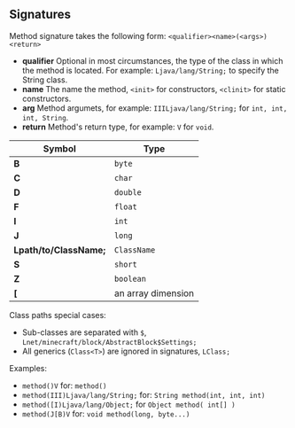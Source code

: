 ## Signatures

Method signature takes the following form: `<qualifier><name>(<args>)<return>`
* **qualifier** Optional in most circumstances, the type of the class in which the method is located. For example: `Ljava/lang/String;` to specify the String class.
* **name** The name the method, `<init>` for constructors, `<clinit>` for static constructors.
* **arg** Method argumets, for example: `IIILjava/lang/String;` for `int, int, int, String`.
* **return** Method's return type, for example: `V` for `void`.

| Symbol | Type |
| --- | --- | 
| **B** | `byte` | 
| **C** | `char` | 
| **D** | `double` |
| **F** | `float` |
| **I** | `int` |
| **J** | `long` |
| **Lpath/to/ClassName;** | `ClassName` |
| **S** | `short` |
| **Z** | `boolean` |
| **\[** | an array dimension |

Class paths special cases:
* Sub-classes are separated with `$`, `Lnet/minecraft/block/AbstractBlock$Settings;`
* All generics (`Class<T>`) are ignored in signatures, `LClass;`

Examples:
* `method()V` for: `method()`
* `method(III)Ljava/lang/String;` for: `String method(int, int, int)`
* `method([I)Ljava/lang/Object;` for `Object method( int[] )`
* `method(J[B)V` for: `void method(long, byte...)`



